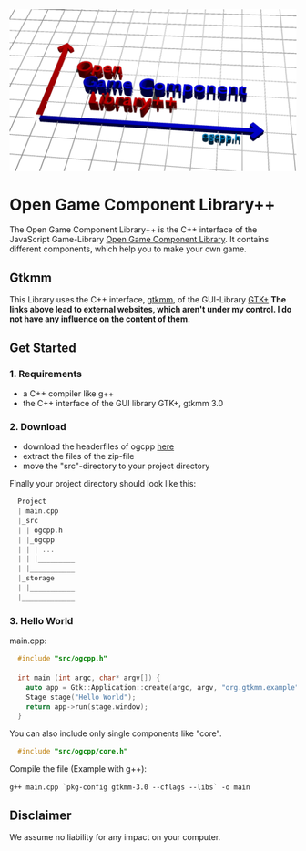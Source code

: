 <img src="storage/readmeImage.png">

# Open Game Component Library++

The Open Game Component Library++ is the C++ interface of the JavaScript Game-Library <a href="https://github.com/mattes2008/OpenGameComponentLibrary" target="blank">Open Game Component Library</a>.
It contains different components, which help you to make your own game.

## Gtkmm

This Library uses the C++ interface, <a href="https://www.gtkmm.org/en/index.html" target="blank">gtkmm</a>, of the GUI-Library <a href="https://www.gtk.org" target="blank">GTK+</a>
**The links above lead to external websites, which aren't under my control. I do not have any influence on the content of them.**

## Get Started

### 1. Requirements

 - a C++ compiler like g++
 - the C++ interface of the GUI library GTK+, gtkmm 3.0

### 2. Download

- download the headerfiles of ogcpp <a href="https://github.com/mattes2008/OpenGameComponentLibrary/archive/refs/heads/master.zip">here</a>
- extract the files of the zip-file
- move the "src"-directory to your project directory

Finally your project directory should look like this:

```c
  Project
  | main.cpp
  |_src
  | | ogcpp.h
  | |_ogcpp
  | | | ...
  | | |_________
  | |___________
  |_storage
  | |___________
  |_____________
```

### 3. Hello World

main.cpp:

```cpp
  #include "src/ogcpp.h"

  int main (int argc, char* argv[]) {
    auto app = Gtk::Application::create(argc, argv, "org.gtkmm.example");
    Stage stage("Hello World");
    return app->run(stage.window);
  }
```

You can also include only single components like "core".

```c
  #include "src/ogcpp/core.h"
```

Compile the file (Example with g++):

```g++ main.cpp `pkg-config gtkmm-3.0 --cflags --libs` -o main ```

## Disclaimer

We assume no liability for any impact on your computer.
